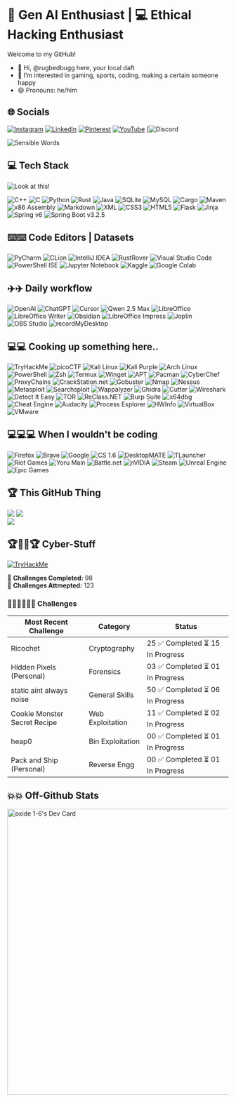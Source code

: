 # 🤖 Gen AI Enthusiast | 💻 Ethical Hacking Enthusiast 

Welcome to my GitHub!
- 👋 Hi, @rugbedbugg here, your local daft
- 👀 I’m interested in gaming, sports, coding, making a certain someone happy
- 😄 Pronouns: he/him

## 🌐 Socials

[![Instagram](https://img.shields.io/badge/Instagram-%23E4405F.svg?style=for-the-badge&logo=Instagram&logoColor=white)](https://instagram.com/_boyin_paradise)
[![LinkedIn](https://img.shields.io/badge/LinkedIn-%230077B5.svg?style=for-the-badge&logo=linkedin&logoColor=white)](https://linkedin.com/in/partha-gogoi-736241308)
[![Pinterest](https://img.shields.io/badge/Pinterest-%23E60023.svg?style=for-the-badge&logo=Pinterest&logoColor=white)](https://pinterest.com/ur_local_daft)
[![YouTube](https://img.shields.io/badge/YouTube-%23FF0000.svg?style=for-the-badge&logo=YouTube&logoColor=white)](https://youtube.com/@@rknif781)
[![Discord](https://img.shields.io/badge/Discord-rug_.-5865F2?style=for-the-badge&logo=discord&logoColor=white)

![Sensible Words](https://quotes-github-readme.vercel.app/api?type=horizontal&theme=dark)

## 💻 Tech Stack

![Look at this!](https://github-readme-stats.vercel.app/api/top-langs/?username=rugbedbugg&theme=shadow_red&hide_border=true&include_all_commits=true&count_private=false&layout=compact&text_color=FF5555)


![C++](https://img.shields.io/badge/c++-%2300599C.svg?style=for-the-badge&logo=c%2B%2B&logoColor=white)
![C](https://img.shields.io/badge/C-%2300599C.svg?style=for-the-badge&logo=c&logoColor=white)
![Python](https://img.shields.io/badge/python-3670A0?style=for-the-badge&logo=python&logoColor=ffdd54)
![Rust](https://img.shields.io/badge/Rust-000000?style=for-the-badge&logo=rust&logoColor=white)
![Java](https://img.shields.io/badge/Java-007396?style=for-the-badge&logo=java&logoColor=white)
![SQLite](https://img.shields.io/badge/sqlite-%2307405e.svg?style=for-the-badge&logo=sqlite&logoColor=white)
![MySQL](https://img.shields.io/badge/mysql-4479A1.svg?style=for-the-badge&logo=mysql&logoColor=white)
![Cargo](https://img.shields.io/badge/Cargo-Rust%20Pkg%20Mgr-%23dea584?style=for-the-badge&logo=rust&logoColor=black)
![Maven](https://img.shields.io/badge/Maven-%23C71A36?style=for-the-badge&logo=apachemaven&logoColor=white)
![x86 Assembly](https://img.shields.io/badge/x86_Assembly-%230071C5.svg?style=for-the-badge&logo=intel&logoColor=white)
![Markdown](https://img.shields.io/badge/Markdown-000000?style=for-the-badge&logo=markdown&logoColor=white)
![XML](https://img.shields.io/badge/XML-FF6600?style=for-the-badge&logo=xml&logoColor=white)
![CSS3](https://img.shields.io/badge/css3-%231572B6.svg?style=for-the-badge&logo=css3&logoColor=white)
![HTML5](https://img.shields.io/badge/html5-%23E34F26.svg?style=for-the-badge&logo=html5&logoColor=white)
![Flask](https://img.shields.io/badge/flask-%23000.svg?style=for-the-badge&logo=flask&logoColor=white)
![Jinja](https://img.shields.io/badge/jinja-white.svg?style=for-the-badge&logo=jinja&logoColor=black)
![Spring v6](https://img.shields.io/badge/Spring-6-6DB33F?style=for-the-badge&logo=spring&logoColor=white)
![Spring Boot v3.2.5](https://img.shields.io/badge/Spring_Boot-3.2.5-6DB33F?style=for-the-badge&logo=springboot&logoColor=white)


## ⌨️⌨️ Code Editors | Datasets

![PyCharm](https://img.shields.io/badge/PyCharm-000000?style=for-the-badge&logo=pycharm&logoColor=white)
![CLion](https://img.shields.io/badge/CLion-000000?style=for-the-badge&logo=clion&logoColor=white)
![IntelliJ IDEA](https://img.shields.io/badge/IntelliJ_IDEA-000000?style=for-the-badge&logo=intellijidea&logoColor=white)
![RustRover](https://img.shields.io/badge/RustRover-000000?style=for-the-badge&logo=jetbrains&logoColor=white)
![Visual Studio Code](https://img.shields.io/badge/Visual%20Studio%20Code-007ACC?style=for-the-badge&logo=visual-studio-code&logoColor=white)
![PowerShell ISE](https://img.shields.io/badge/PowerShell%20ISE-003B6F?style=for-the-badge&logo=powershell&logoColor=white)
![Jupyter Notebook](https://img.shields.io/badge/Jupyter_Notebook-F37626?style=for-the-badge&logo=jupyter&logoColor=white)
![Kaggle](https://img.shields.io/badge/Kaggle-20BEFF?style=for-the-badge&logo=kaggle&logoColor=white)
![Google Colab](https://img.shields.io/badge/Google_Colab-F9AB00?style=for-the-badge&logo=googlecolab&logoColor=white)


## ✈️✈️ Daily workflow

![OpenAI](https://img.shields.io/badge/OpenAI-412991?style=for-the-badge&logo=openai&logoColor=white)
![ChatGPT](https://img.shields.io/badge/ChatGPT-00A67E?style=for-the-badge&logo=openai&logoColor=white)
![Cursor](https://img.shields.io/badge/Cursor-000000?style=for-the-badge&logo=codeforces&logoColor=white)
![Qwen 2.5 Max](https://img.shields.io/badge/Qwen%202.5%20Max-0085FF?style=for-the-badge&logo=alibabacloud&logoColor=white)
![LibreOffice](https://img.shields.io/badge/LibreOffice-18A303?style=for-the-badge&logo=libreoffice&logoColor=white)
![LibreOffice Writer](https://img.shields.io/badge/LibreOffice%20Writer-0644A5?style=for-the-badge&logo=libreoffice&logoColor=white)
![Obsidian](https://img.shields.io/badge/Obsidian-5A4FCF?style=for-the-badge&logo=obsidian&logoColor=white)
![LibreOffice Impress](https://img.shields.io/badge/LibreOffice%20Impress-E34F26?style=for-the-badge&logo=libreoffice&logoColor=white)
![Joplin](https://img.shields.io/badge/Joplin-1071E5?style=for-the-badge&logo=joplin&logoColor=white)
![OBS Studio](https://img.shields.io/badge/OBS_Studio-302E31?style=for-the-badge&logo=obsstudio&logoColor=white)
![recordMyDesktop](https://img.shields.io/badge/recordMyDesktop-FFA500?style=for-the-badge&logo=recordmydesktop&logoColor=white)

 
## 💻💻 Cooking up something here..

<!-- ![Hack The Box](https://img.shields.io/badge/Hack_The_Box-111927?style=for-the-badge&logo=Hack%20The%20Box&logoColor=00FF00) -->
<!-- ![Let's Defend](https://img.shields.io/badge/Let's%20Defend-1E1E1E?style=for-the-badge&logo=letsdefend&logoColor=00FFFF) -->
![TryHackMe](https://img.shields.io/badge/TryHackMe-%23red.svg?style=for-the-badge&logo=tryhackme&logoColor=white)
![picoCTF](https://img.shields.io/badge/picoCTF-%23C19ACD.svg?style=for-the-badge&logo=picoCTF&logoColor=%23C8102E)
![Kali Linux](https://img.shields.io/badge/Kali%20Linux-000000?style=for-the-badge&logo=kalilinux&logoColor=red)
![Kali Purple](https://img.shields.io/badge/Kali%20Purple-6A0DAD?style=for-the-badge&logo=kalilinux&logoColor=white)
![Arch Linux](https://img.shields.io/badge/Arch_Linux-1793D1?style=for-the-badge&logo=arch-linux&logoColor=white)
![PowerShell](https://img.shields.io/badge/PowerShell-012456?style=for-the-badge&logo=powershell&logoColor=white)
![Zsh](https://img.shields.io/badge/Zsh-000000?style=for-the-badge&logo=gnu-bash&logoColor=FFD700)
![Termux](https://img.shields.io/badge/Termux-000000?style=for-the-badge&logo=gnometerminal&logoColor=white)
![Winget](https://img.shields.io/badge/Winget-Windows%20Pkg%20Mgr-00adef?style=for-the-badge&logo=windows11&logoColor=white)
![APT](https://img.shields.io/badge/APT-Debian%20Pkg%20Mgr-336791?style=for-the-badge&logo=debian&logoColor=white)
![Pacman](https://img.shields.io/badge/Pacman-Arch%20Pkg%20Mgr-1793d1?style=for-the-badge&logo=archlinux&logoColor=white)
![CyberChef](https://img.shields.io/badge/CyberChef-0055A5?style=for-the-badge&logo=cakephp&logoColor=white)
![ProxyChains](https://img.shields.io/badge/ProxyChains-%2300A884?style=for-the-badge&logo=tails&logoColor=white)
![CrackStation.net](https://img.shields.io/badge/CrackStation.net-8B0000?style=for-the-badge&logo=databricks&logoColor=white)
![Gobuster](https://img.shields.io/badge/Gobuster-%23E95420?style=for-the-badge&logo=gnu-bash&logoColor=white)
![Nmap](https://img.shields.io/badge/Nmap-%230094D6.svg?style=for-the-badge&logo=nmap&logoColor=white)
![Nessus](https://img.shields.io/badge/Nessus-00979D?style=for-the-badge&logo=Nessus&logoColor=white)
![Metasploit](https://img.shields.io/badge/Metasploit-%23103F91.svg?style=for-the-badge&logo=metasploit&logoColor=white)
![Searchsploit](https://img.shields.io/badge/Searchsploit-%230a9d34.svg?style=for-the-badge&logo=searchsploit&logoColor=white)
![Wappalyzer](https://img.shields.io/badge/Wappalyzer-4427A0?style=for-the-badge&logo=wappalyzer&logoColor=white)
![Ghidra](https://img.shields.io/badge/🐉_Ghidra-FF0000?style=for-the-badge&logo=dragon&logoColor=white)
![Cutter](https://img.shields.io/badge/Cutter-CC0000?style=for-the-badge&logo=codecov&logoColor=white)
![Wireshark](https://img.shields.io/badge/Wireshark-1679A7?style=for-the-badge&logo=wireshark&logoColor=white)
![Detect It Easy](https://img.shields.io/badge/Detect%20It%20Easy-6E3C9E?style=for-the-badge&logo=search&logoColor=white)
![TOR](https://img.shields.io/badge/tor-%237E4798.svg?style=for-the-badge&logo=tor-project&logoColor=white)
![ReClass.NET](https://img.shields.io/badge/ReClass.NET-2B2B2B?style=for-the-badge&logo=dotnet&logoColor=white)
![Burp Suite](https://img.shields.io/badge/Burp_Suite-%23D11F27.svg?style=for-the-badge&logo=burp-suite&logoColor=white)
![x64dbg](https://img.shields.io/badge/x64dbg-000000?style=for-the-badge&logo=gnu&logoColor=white)
![Cheat Engine](https://img.shields.io/badge/Cheat%20Engine-1E90FF?style=for-the-badge&logo=hackaday&logoColor=white)
![Audacity](https://img.shields.io/badge/Audacity-0000CC?style=for-the-badge&logo=audacity&logoColor=white)
![Process Explorer](https://img.shields.io/badge/Process%20Explorer-800080?style=for-the-badge&logo=microsoft&logoColor=white)
![HWInfo](https://img.shields.io/badge/HWInfo-005E93?style=for-the-badge&logo=windows&logoColor=white)
![VirtualBox](https://img.shields.io/badge/VirtualBox-%23183A61.svg?style=for-the-badge&logo=virtualbox&logoColor=white)
![VMware](https://img.shields.io/badge/VMware-%23007CBA.svg?style=for-the-badge&logo=vmware&logoColor=white)

## 💻💻💻 When I wouldn't be coding

![Firefox](https://img.shields.io/badge/Firefox-FF7139?style=for-the-badge&logo=firefox&logoColor=white)
![Brave](https://img.shields.io/badge/Brave-FF6600?style=for-the-badge&logo=brave&logoColor=white)
![Google](https://img.shields.io/badge/Google-4285F4?style=for-the-badge&logo=google&logoColor=white)
![CS 1.6](https://img.shields.io/badge/Counter--Strike%201.6-000000?style=for-the-badge&logo=steam&logoColor=white)
![DesktopMATE](https://img.shields.io/badge/DesktopMATE-000000?style=for-the-badge&logo=steam&logoColor=white)
![TLauncher](https://img.shields.io/badge/TLauncher-Minecraft-62b47a?style=for-the-badge&logo=minecraft&logoColor=white)
![Riot Games](https://img.shields.io/badge/riotgames-D32936.svg?style=for-the-badge&logo=riotgames&logoColor=white)
![Yoru Main](https://img.shields.io/badge/Yoru%20Main-0059FF?style=for-the-badge&logo=riot-games&logoColor=white)
![Battle.net](https://img.shields.io/badge/battle.net-%2300AEFF.svg?style=for-the-badge&logo=battle.net&logoColor=white)
![nVIDIA](https://img.shields.io/badge/nVIDIA-%2376B900.svg?style=for-the-badge&logo=nVIDIA&logoColor=white)
![Steam](https://img.shields.io/badge/steam-%23000000.svg?style=for-the-badge&logo=steam&logoColor=white)
![Unreal Engine](https://img.shields.io/badge/unrealengine-%23313131.svg?style=for-the-badge&logo=unrealengine&logoColor=white)
![Epic Games](https://img.shields.io/badge/epicgames-%23313131.svg?style=for-the-badge&logo=epicgames&logoColor=white)

## 🏆 This GitHub Thing

![](https://github-profile-trophy.vercel.app/?username=rugbedbugg&theme=radical&no-frame=false&no-bg=true&margin-w=4)
![](https://github-readme-stats.vercel.app/api?username=rugbedbugg&theme=shadow_red&hide_border=true&include_all_commits=true&count_private=false&text_color=FF5555)<br/>
![](https://github-readme-streak-stats.herokuapp.com/?user=rugbedbugg&theme=shadow_red&hide_border=true&text_color=FF5555)<br/>

## 🏆🏋️‍♂️🏆 Cyber-Stuff

[![TryHackMe](https://tryhackme-badges.s3.amazonaws.com/4734450.png)](https://tryhackme.com/api/v2/badges/public-profile?userPublicId=4734450)

🔹 **Challenges Completed:** 98  
🔹 **Challenges Attmepted:** 123
### 🏋️‍♂️🏋️‍♂️🏋️‍♂️ Challenges

| Most Recent Challenge        | Category         | Status                              |
|------------------------------|------------------|-------------------------------------|
| Ricochet                     | Cryptography     | 25 ✅ Completed  ⏳ 15 In Progress |
| Hidden Pixels (Personal)     | Forensics        | 03 ✅ Completed  ⏳ 01 In Progress |
| static aint always noise     | General Skills   | 50 ✅ Completed  ⏳ 06 In Progress |
| Cookie Monster Secret Recipe | Web Exploitation | 11 ✅ Completed  ⏳ 02 In Progress |
| heap0                        | Bin Exploitation | 00 ✅ Completed  ⏳ 01 In Progress |
| Pack and Ship (Personal)     | Reverse Engg     | 00 ✅ Completed  ⏳ 01 In Progress |

## 💥💥 Off-Github Stats 

<a href="https://app.daily.dev/rugbedbugg"><img src="https://api.daily.dev/devcards/v2/WV72FuYZzUb95EhG30Tua.png?type=wide&r=zqg" width="652" alt="oxide 1-6's Dev Card"/></a>


